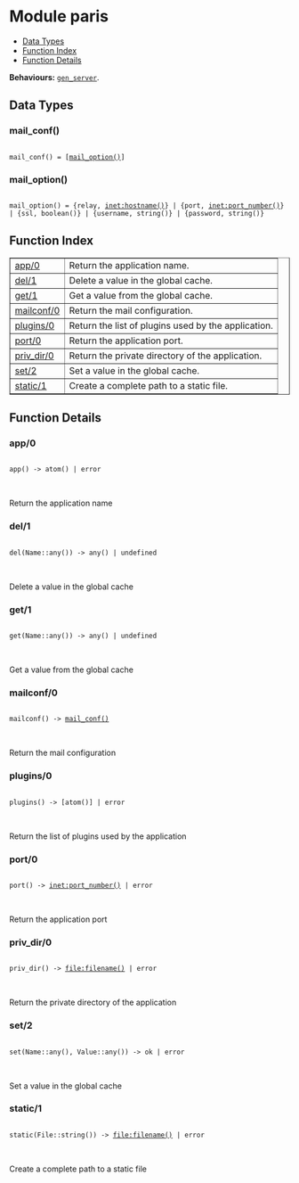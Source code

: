 

# Module paris #
* [Data Types](#types)
* [Function Index](#index)
* [Function Details](#functions)

__Behaviours:__ [`gen_server`](gen_server.md).

<a name="types"></a>

## Data Types ##




### <a name="type-mail_conf">mail_conf()</a> ###



<pre><code>
mail_conf() = [<a href="#type-mail_option">mail_option()</a>]
</code></pre>





### <a name="type-mail_option">mail_option()</a> ###



<pre><code>
mail_option() = {relay, <a href="inet.md#type-hostname">inet:hostname()</a>} | {port, <a href="inet.md#type-port_number">inet:port_number()</a>} | {ssl, boolean()} | {username, string()} | {password, string()}
</code></pre>


<a name="index"></a>

## Function Index ##


<table width="100%" border="1" cellspacing="0" cellpadding="2" summary="function index"><tr><td valign="top"><a href="#app-0">app/0</a></td><td>
Return the application name.</td></tr><tr><td valign="top"><a href="#del-1">del/1</a></td><td>
Delete a value in the global cache.</td></tr><tr><td valign="top"><a href="#get-1">get/1</a></td><td>
Get a value from the global cache.</td></tr><tr><td valign="top"><a href="#mailconf-0">mailconf/0</a></td><td>
Return the mail configuration.</td></tr><tr><td valign="top"><a href="#plugins-0">plugins/0</a></td><td>
Return the list of plugins used by the application.</td></tr><tr><td valign="top"><a href="#port-0">port/0</a></td><td>
Return the application port.</td></tr><tr><td valign="top"><a href="#priv_dir-0">priv_dir/0</a></td><td>
Return the private directory of the application.</td></tr><tr><td valign="top"><a href="#set-2">set/2</a></td><td>
Set a value in the global cache.</td></tr><tr><td valign="top"><a href="#static-1">static/1</a></td><td>
Create a complete path to a static file.</td></tr></table>


<a name="functions"></a>

## Function Details ##

<a name="app-0"></a>

### app/0 ###


<pre><code>
app() -&gt; atom() | error
</code></pre>
<br />


Return the application name
<a name="del-1"></a>

### del/1 ###


<pre><code>
del(Name::any()) -&gt; any() | undefined
</code></pre>
<br />


Delete a value in the global cache
<a name="get-1"></a>

### get/1 ###


<pre><code>
get(Name::any()) -&gt; any() | undefined
</code></pre>
<br />


Get a value from the global cache
<a name="mailconf-0"></a>

### mailconf/0 ###


<pre><code>
mailconf() -&gt; <a href="#type-mail_conf">mail_conf()</a>
</code></pre>
<br />


Return the mail configuration
<a name="plugins-0"></a>

### plugins/0 ###


<pre><code>
plugins() -&gt; [atom()] | error
</code></pre>
<br />


Return the list of plugins used by the application
<a name="port-0"></a>

### port/0 ###


<pre><code>
port() -&gt; <a href="inet.md#type-port_number">inet:port_number()</a> | error
</code></pre>
<br />


Return the application port
<a name="priv_dir-0"></a>

### priv_dir/0 ###


<pre><code>
priv_dir() -&gt; <a href="file.md#type-filename">file:filename()</a> | error
</code></pre>
<br />


Return the private directory of the application
<a name="set-2"></a>

### set/2 ###


<pre><code>
set(Name::any(), Value::any()) -&gt; ok | error
</code></pre>
<br />


Set a value in the global cache
<a name="static-1"></a>

### static/1 ###


<pre><code>
static(File::string()) -&gt; <a href="file.md#type-filename">file:filename()</a> | error
</code></pre>
<br />


Create a complete path to a static file

